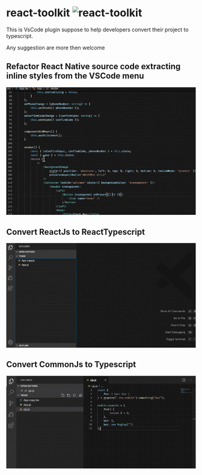 # react-toolkit ![react-toolkit](https://github.com/CodersAKL/react-toolkit/workflows/Release%20Vscode%20Plugin/badge.png)

This is VsCode plugin suppose to help developers convert their project to typescript.

Any suggestion are more then welcome

## Refactor React Native source code extracting inline styles from the VSCode menu

![demo1](assets/demo.gif)

## Convert ReactJs to ReactTypescript

![demo2](assets/demo2.gif)

## Convert CommonJs to Typescript

![convert CommonJs to Typescript](assets/demo3.gif)
